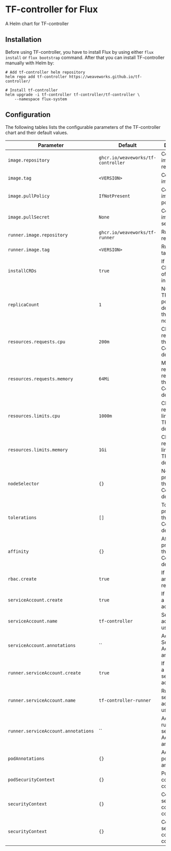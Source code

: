 # TF-controller for Flux

A Helm chart for TF-controller

## Installation

Before using TF-controller, you have to install Flux by using either `flux install` or `flux bootstrap` command.
After that you can install TF-controller manually with Helm by:

```shell
# Add tf-controller helm repository
helm repo add tf-controller https://weaveworks.github.io/tf-controller/

# Install tf-controller
helm upgrade -i tf-controller tf-controller/tf-controller \
    --namespace flux-system
```

## Configuration

The following tables lists the configurable parameters of the TF-controller chart and their default values.

| Parameter                                         | Default                                              | Description
| -----------------------------------------------   | ---------------------------------------------------- | ---
| `image.repository`                                | `ghcr.io/weaveworks/tf-controller`                   | Controller image repository
| `image.tag`                                       | `<VERSION>`                                          | Controller image tag
| `image.pullPolicy`                                | `IfNotPresent`                                       | Controller image pull policy
| `image.pullSecret`                                | `None`                                               | Controller image pull secret
| `runner.image.repository`                         | `ghcr.io/weaveworks/tf-runner`                       | Runner image repository
| `runner.image.tag`                                | `<VERSION>`                                          | Runner image tag
| `installCRDs`                                     | `true`                                               | If `true`, install CRDs as part of the helm installation
| `replicaCount`                                    | `1`                                                  | Number of TF-Controller pods to deploy, more than one is not desirable.
| `resources.requests.cpu`                          | `200m`                                               | CPU resource requests for the TF-Controller deployment
| `resources.requests.memory`                       | `64Mi`                                               | Memory resource requests for the TF-Controller deployment
| `resources.limits.cpu`                            | `1000m`                                              | CPU/memory resource limits for the TF-Controller deployment
| `resources.limits.memory`                         | `1Gi`                                                | CPU/memory resource limits for the TF-Controller deployment
| `nodeSelector`                                    | `{}`                                                 | Node Selector properties for the TF-Controller deployment
| `tolerations`                                     | `[]`                                                 | Tolerations properties for the TF-Controller deployment
| `affinity`                                        | `{}`                                                 | Affinity properties for the TF-Controller deployment
| `rbac.create`                                     | `true`                                               | If `true`, create and use RBAC resources
| `serviceAccount.create`                           | `true`                                               | If `true`, create a new service account
| `serviceAccount.name`                             | `tf-controller`                                      | Service account to be used
| `serviceAccount.annotations`                      | ``                                                   | Additional Service Account annotations
| `runner.serviceAccount.create`                    | `true`                                               | If `true`, create a new runner service account
| `runner.serviceAccount.name`                      | `tf-controller-runner`                               | Runner service account to be used
| `runner.serviceAccount.annotations`               | ``                                                   | Additional runner service Account annotations
| `podAnnotations`                                  | `{}`                                                 | Additional pod annotations
| `podSecurityContext`                              | `{}`                                                 | Pod security context configurations
| `securityContext`                                 | `{}`                                                 | Container security context configurations
| `securityContext`                                 | `{}`                                                 | Container security context configurations
